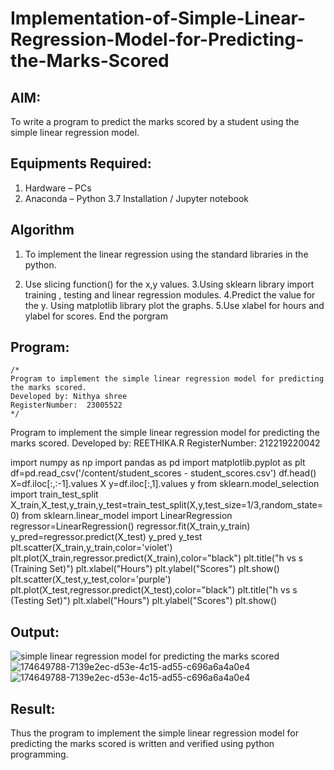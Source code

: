 # Implementation-of-Simple-Linear-Regression-Model-for-Predicting-the-Marks-Scored

## AIM:
To write a program to predict the marks scored by a student using the simple linear regression model.

## Equipments Required:
1. Hardware – PCs
2. Anaconda – Python 3.7 Installation / Jupyter notebook

## Algorithm
1. To implement the linear regression using the standard libraries in the python.
  
2. Use slicing function() for the x,y values.
3.Using sklearn library import training , testing and linear regression modules.
4.Predict the value for the y.
Using matplotlib library plot the graphs.
5.Use xlabel for hours and ylabel for scores.
End the porgram



## Program:
```
/*
Program to implement the simple linear regression model for predicting the marks scored.
Developed by: Nithya shree
RegisterNumber:  23005522
*/
```
Program to implement the simple linear regression model for predicting the marks scored.
Developed by: REETHIKA.R
RegisterNumber: 212219220042

import numpy as np
import pandas as pd
import matplotlib.pyplot as plt
df=pd.read_csv('/content/student_scores - student_scores.csv')
df.head()
X=df.iloc[:,:-1].values
X
y=df.iloc[:,1].values
y
from sklearn.model_selection import train_test_split
X_train,X_test,y_train,y_test=train_test_split(X,y,test_size=1/3,random_state=0)
from sklearn.linear_model import LinearRegression
regressor=LinearRegression()
regressor.fit(X_train,y_train)
y_pred=regressor.predict(X_test)
y_pred
y_test
plt.scatter(X_train,y_train,color='violet')
plt.plot(X_train,regressor.predict(X_train),color="black")
plt.title("h vs s (Training Set)")
plt.xlabel("Hours")
plt.ylabel("Scores")
plt.show()
plt.scatter(X_test,y_test,color='purple')
plt.plot(X_test,regressor.predict(X_test),color="black")
plt.title("h vs s (Testing Set)")
plt.xlabel("Hours")
plt.ylabel("Scores")
plt.show()

## Output:
![simple linear regression model for predicting the marks scored](sam.png)
![174649788-7139e2ec-d53e-4c15-ad55-c696a6a4a0e4](https://github.com/820NaveenKumar208/Implementation-of-Simple-Linear-Regression-Model-for-Predicting-the-Marks-Scored/assets/154746066/9b437ff4-2941-4616-aaf8-602de9416052)
![174649788-7139e2ec-d53e-4c15-ad55-c696a6a4a0e4](https://github.com/820NaveenKumar208/Implementation-of-Simple-Linear-Regression-Model-for-Predicting-the-Marks-Scored/assets/154746066/e75b08ed-44c9-411c-adf4-22d11bd7223b)


## Result:
Thus the program to implement the simple linear regression model for predicting the marks scored is written and verified using python programming.
